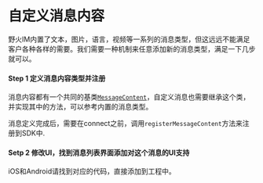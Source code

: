 # 自定义消息内容
野火IM内置了文本，图片，语言，视频等一系列的消息类型，但这远远不能满足客户各种各样的需要。我们需要一种机制来任意添加新的消息类型，满足一下几步就可以。

#### Step 1 定义消息内容类型并注册
消息内容都有一个共同的基类[```MessageContent```](message_content.md)，自定义消息也需要继承这个类，并实现其中的方法，可以参考内置的消息类型。

消息定义完成后，需要在connect之前，调用```registerMessageContent```方法来注册到SDK中.

#### Setp 2 修改UI，找到消息列表界面添加对这个消息的UI支持
iOS和Android请找到对应的代码，直接添加到工程中。
